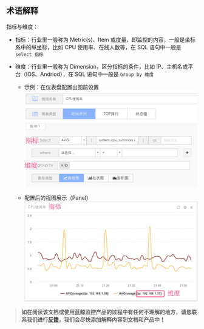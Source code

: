 ## 术语解释

指标与维度：

  - 指标：行业里一般称为 Metric(s)、Item 或度量，即监控的内容，一般是坐标系中的纵坐标，比如 CPU 使用率、在线人数等，在 SQL 语句中一般是 `select 指标`

  - 维度：行业里一般称为 Dimension，区分指标的条件，比如 IP、主机名或平台（IOS、Andriod），在 SQL 语句中一般是 `Group by 维度`

    - 示例：在仪表盘配置出图前设置
    ![](../media/dashboard_panel_set.jpg)

    - 配置后的视图展示（Panel）
    ![](../media/dashboard_panel.jpg)

> **如在阅读该文档或使用蓝鲸监控产品的过程中有任何不理解的地方，请您联系我们进行[反馈](.)，我们会尽快添加解释内容到文档和产品中！**

